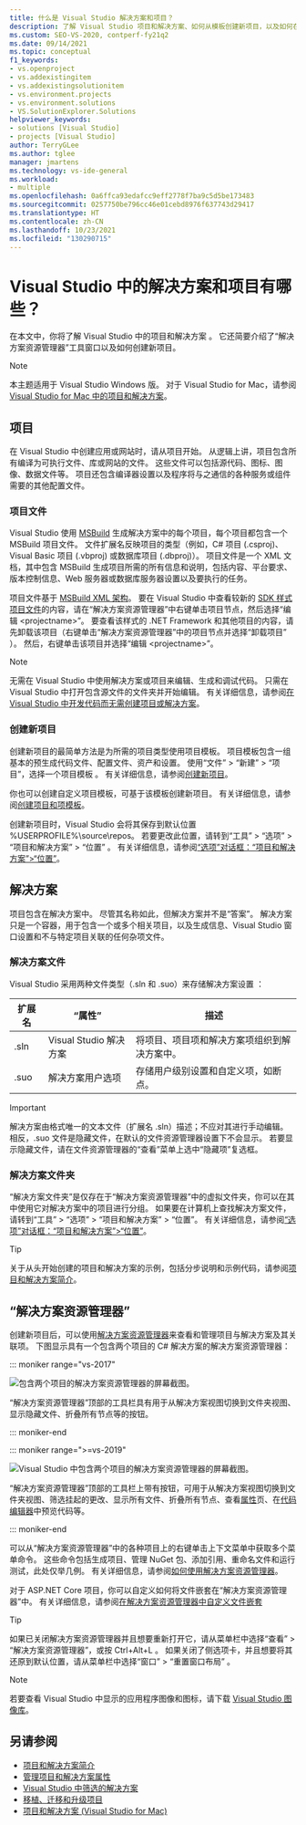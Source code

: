 ```yaml
---
title: 什么是 Visual Studio 解决方案和项目？
description: 了解 Visual Studio 项目和解决方案、如何从模板创建新项目，以及如何在解决方案资源管理器中查看和管理项目。
ms.custom: SEO-VS-2020, contperf-fy21q2
ms.date: 09/14/2021
ms.topic: conceptual
f1_keywords:
- vs.openproject
- vs.addexistingitem
- vs.addexistingsolutionitem
- vs.environment.projects
- vs.environment.solutions
- VS.SolutionExplorer.Solutions
helpviewer_keywords:
- solutions [Visual Studio]
- projects [Visual Studio]
author: TerryGLee
ms.author: tglee
manager: jmartens
ms.technology: vs-ide-general
ms.workload:
- multiple
ms.openlocfilehash: 0a6ffca93edafcc9eff2778f7ba9c5d5be173483
ms.sourcegitcommit: 0257750be796cc46e01cebd8976f637743d29417
ms.translationtype: HT
ms.contentlocale: zh-CN
ms.lasthandoff: 10/23/2021
ms.locfileid: "130290715"
---
```

# <a name="what-are-solutions-and-projects-in-visual-studio"></a>Visual Studio 中的解决方案和项目有哪些？

在本文中，你将了解 Visual Studio 中的项目和解决方案 。 它还简要介绍了“解决方案资源管理器”工具窗口以及如何创建新项目。

> [!NOTE]
> 本主题适用于 Visual Studio  Windows 版。 对于 Visual Studio for Mac，请参阅 [Visual Studio for Mac 中的项目和解决方案](/visualstudio/mac/projects-and-solutions)。

## <a name="projects"></a>项目

在 Visual Studio 中创建应用或网站时，请从项目开始。 从逻辑上讲，项目包含所有编译为可执行文件、库或网站的文件。 这些文件可以包括源代码、图标、图像、数据文件等。 项目还包含编译器设置以及程序将与之通信的各种服务或组件需要的其他配置文件。

### <a name="project-file"></a>项目文件

Visual Studio 使用 [MSBuild](../msbuild/msbuild.md) 生成解决方案中的每个项目，每个项目都包含一个 MSBuild 项目文件。 文件扩展名反映项目的类型（例如，C# 项目 (.csproj)、Visual Basic 项目 (.vbproj) 或数据库项目 (.dbproj)）。 项目文件是一个 XML 文档，其中包含 MSBuild 生成项目所需的所有信息和说明，包括内容、平台要求、版本控制信息、Web 服务器或数据库服务器设置以及要执行的任务。

项目文件基于 [MSBuild XML 架构](../msbuild/msbuild-project-file-schema-reference.md)。 要在 Visual Studio 中查看较新的 [SDK 样式项目文件](../msbuild/how-to-use-project-sdk.md)的内容，请在“解决方案资源管理器”中右键单击项目节点，然后选择“编辑 \<projectname\>”。 要查看该样式的 .NET Framework 和其他项目的内容，请先卸载该项目（右键单击“解决方案资源管理器”中的项目节点并选择“卸载项目” ）。 然后，右键单击该项目并选择“编辑 \<projectname\>”。

> [!NOTE]
> 无需在 Visual Studio 中使用解决方案或项目来编辑、生成和调试代码。 只需在 Visual Studio 中打开包含源文件的文件夹并开始编辑。 有关详细信息，请参阅[在 Visual Studio 中开发代码而无需创建项目或解决方案](../ide/develop-code-in-visual-studio-without-projects-or-solutions.md)。

### <a name="create-new-projects"></a>创建新项目

创建新项目的最简单方法是为所需的项目类型使用项目模板。 项目模板包含一组基本的预生成代码文件、配置文件、资产和设置。 使用“文件” > “新建” > “项目”，选择一个项目模板  。 有关详细信息，请参阅[创建新项目](create-new-project.md)。

你也可以创建自定义项目模板，可基于该模板创建新项目。 有关详细信息，请参阅[创建项目和项模板](../ide/creating-project-and-item-templates.md)。

创建新项目时，Visual Studio 会将其保存到默认位置 %USERPROFILE%\source\repos。 若要更改此位置，请转到“工具” > “选项” > “项目和解决方案” > “位置”   。 有关详细信息，请参阅[“选项”对话框：“项目和解决方案”>“位置”](./reference/projects-solutions-locations-options.md)。

## <a name="solutions"></a>解决方案

项目包含在解决方案中。 尽管其名称如此，但解决方案并不是“答案”。 解决方案只是一个容器，用于包含一个或多个相关项目，以及生成信息、Visual Studio 窗口设置和不与特定项目关联的任何杂项文件。

### <a name="solution-file"></a>解决方案文件

Visual Studio 采用两种文件类型（.sln 和 .suo）来存储解决方案设置 ：

|扩展名|“属性”|描述|
|---------------|----------|-----------------|
|.sln|Visual Studio 解决方案|将项目、项目项和解决方案项组织到解决方案中。|
|.suo|解决方案用户选项|存储用户级别设置和自定义项，如断点。|

> [!IMPORTANT]
> 解决方案由格式唯一的文本文件（扩展名 .sln）描述；不应对其进行手动编辑。 相反，.suo 文件是隐藏文件，在默认的文件资源管理器设置下不会显示。 若要显示隐藏文件，请在文件资源管理器的“查看”菜单上选中“隐藏项”复选框。

### <a name="solution-folder"></a>解决方案文件夹

“解决方案文件夹”是仅存在于“解决方案资源管理器”中的虚拟文件夹，你可以在其中使用它对解决方案中的项目进行分组。 如果要在计算机上查找解决方案文件，请转到“工具” > “选项” > “项目和解决方案” > “位置”。 有关详细信息，请参阅[“选项”对话框：“项目和解决方案”>“位置”](./reference/projects-solutions-locations-options.md)。

> [!TIP]
> 关于从头开始创建的项目和解决方案的示例，包括分步说明和示例代码，请参阅[项目和解决方案简介](../get-started/tutorial-projects-solutions.md)。

## <a name="solution-explorer"></a>“解决方案资源管理器”

创建新项目后，可以使用[解决方案资源管理器](use-solution-explorer.md)来查看和管理项目与解决方案及其关联项。 下图显示具有一个包含两个项目的 C# 解决方案的解决方案资源管理器：

::: moniker range="vs-2017"

![包含两个项目的解决方案资源管理器的屏幕截图。](../ide/media/vs2015_solution_explorer.png)

“解决方案资源管理器”顶部的工具栏具有用于从解决方案视图切换到文件夹视图、显示隐藏文件、折叠所有节点等的按钮。

::: moniker-end

::: moniker range=">=vs-2019"

![Visual Studio 中包含两个项目的解决方案资源管理器的屏幕截图。](../ide/media/solution-explorer.png)

“解决方案资源管理器”顶部的工具栏上带有按钮，可用于从解决方案视图切换到文件夹视图、筛选挂起的更改、显示所有文件、折叠所有节点、查看[属性](managing-project-and-solution-properties.md)页、在[代码编辑器](writing-code-in-the-code-and-text-editor.md)中预览代码等。

::: moniker-end

可以从“解决方案资源管理器”中的各种项目上的右键单击上下文菜单中获取多个菜单命令。 这些命令包括生成项目、管理 NuGet 包、添加引用、重命名文件和运行测试，此处仅举几例。 有关详细信息，请参阅[如何使用解决方案资源管理器](use-solution-explorer.md)。

对于 ASP.NET Core 项目，你可以自定义如何将文件嵌套在“解决方案资源管理器”中。 有关详细信息，请参阅[在解决方案资源管理器中自定义文件嵌套](file-nesting-solution-explorer.md)

> [!TIP]
> 如果已关闭解决方案资源管理器并且想要重新打开它，请从菜单栏中选择“查看” > “解决方案资源管理器”，或按 Ctrl+Alt+L    。 如果关闭了侧选项卡，并且想要将其还原到默认位置，请从菜单栏中选择“窗口” > “重置窗口布局” 。

> [!NOTE]
> 若要查看 Visual Studio 中显示的应用程序图像和图标，请下载 [Visual Studio 图像库](https://www.microsoft.com/download/details.aspx?id=35825)。

## <a name="see-also"></a>另请参阅

- [项目和解决方案简介](../get-started/tutorial-projects-solutions.md)
- [管理项目和解决方案属性](managing-project-and-solution-properties.md)
- [Visual Studio 中筛选的解决方案](filtered-solutions.md)
- [移植、迁移和升级项目](../porting/port-migrate-and-upgrade-visual-studio-projects.md)
- [项目和解决方案 (Visual Studio for Mac)](/visualstudio/mac/projects-and-solutions)
